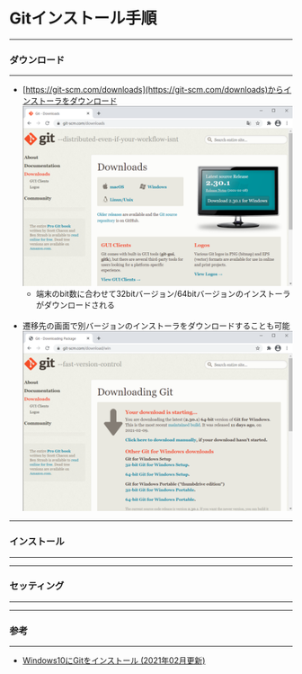 # Gitインストール手順
***
### ダウンロード
***
- [https://git-scm.com/downloads](https://git-scm.com/downloads)からインストーラをダウンロード
<br /><img src="./img/01_download/01.png" height="320px"><br />
  - 端末のbit数に合わせて32bitバージョン/64bitバージョンのインストーラがダウンロードされる
  <br />
- 遷移先の画面で別バージョンのインストーラをダウンロードすることも可能
<br /><img src="./img/01_download/02.png" height="320px"><br />

***
### インストール
***

***
### セッティング
***

***
### 参考
***
- [Windows10にGitをインストール (2021年02月更新)](https://www.curict.com/item/60/60bfe0e.html)
